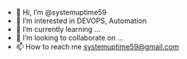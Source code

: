 - 👋 Hi, I’m @systemuptime59
- 👀 I’m interested in DEVOPS, Automation
- 🌱 I’m currently learning ...
- 💞️ I’m looking to collaborate on ...
- 📫 How to reach me systemuptime59@gmail.com

<!---
systemuptime59/systemuptime59 is a ✨ special ✨ repository because its `README.md` (this file) appears on your GitHub profile.
You can click the Preview link to take a look at your changes.
--->
